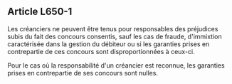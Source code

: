 Article L650-1
----
Les créanciers ne peuvent être tenus pour responsables des préjudices subis du
fait des concours consentis, sauf les cas de fraude, d'immixtion caractérisée
dans la gestion du débiteur ou si les garanties prises en contrepartie de ces
concours sont disproportionnées à ceux-ci.

Pour le cas où la responsabilité d'un créancier est reconnue, les garanties
prises en contrepartie de ses concours sont nulles.
